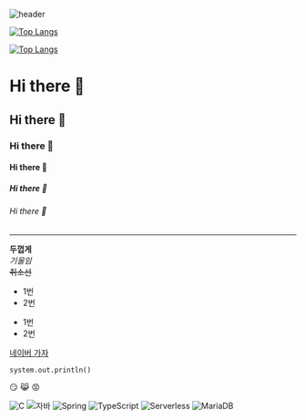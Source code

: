 ![header](https://capsule-render.vercel.app/api?type=egg&color=auto&height=300&section=header&text=깃허브%20특강&fontSize=90&animation=fadeIn)

[![Top Langs](https://github-readme-stats.vercel.app/api/top-langs/?username=dddo3421)](https://github.com/깃허브아이디/github-readme-stats)

[![Top Langs](https://github-readme-stats.vercel.app/api/top-langs/?username=dddo3421&layout=compact)](https://github.com/dddo3421/github-readme-stats)

# Hi there 👋
## Hi there 👋
### Hi there 👋
#### Hi there 👋
##### Hi there 👋
###### Hi there 👋
---

**두껍게**<br>
*기울임*<Br>
~~취소선~~<br>

* 1번
* 2번
- 1번
- 2번

[네이버 가자](naver.com) 

```
system.out.println()
```

😏
😹
😡




![C](https://img.shields.io/badge/-C-123456?style=flat-square&logo=C&logoColor=black)
![자바](https://img.shields.io/badge/-자바-007396?style=flat&logo=Java&logoColor=ffffff)
![Spring](https://img.shields.io/badge/-Spring-6DB33F?style=for-the-badge&logo=Spring&logoColor=white)
![TypeScript](https://img.shields.io/badge/-TypeScript-3178C6?style=flat-square&logo=TypeScript&logoColor=white)
![Serverless](https://img.shields.io/badge/-Serverless-FD5750?style=flat-square&logo=Serverless&logoColor=magenta)
![MariaDB](https://img.shields.io/badge/-MariaDB-1F305F?style=flat-square&logo=mariadb&logoColor=white)
